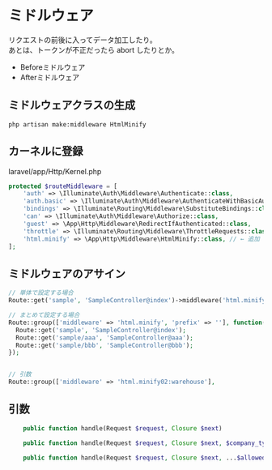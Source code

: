# ミドルウェア
リクエストの前後に入ってデータ加工したり。  
あとは、トークンが不正だったら abort したりとか。  

 * Beforeミドルウェア
 * Afterミドルウェア


## ミドルウェアクラスの生成
```
php artisan make:middleware HtmlMinify
```


## カーネルに登録
laravel/app/Http/Kernel.php  
```php
protected $routeMiddleware = [
    'auth' => \Illuminate\Auth\Middleware\Authenticate::class,
    'auth.basic' => \Illuminate\Auth\Middleware\AuthenticateWithBasicAuth::class,
    'bindings' => \Illuminate\Routing\Middleware\SubstituteBindings::class,
    'can' => \Illuminate\Auth\Middleware\Authorize::class,
    'guest' => \App\Http\Middleware\RedirectIfAuthenticated::class,
    'throttle' => \Illuminate\Routing\Middleware\ThrottleRequests::class,
    'html.minify' => \App\Http\Middleware\HtmlMinify::class, // ← 追加
];
```


## ミドルウェアのアサイン
```php
// 単体で設定する場合
Route::get('sample', 'SampleController@index')->middleware('html.minify');

// まとめて設定する場合
Route::group(['middleware' => 'html.minify', 'prefix' => ''], function() {
  Route::get('sample', 'SampleController@index');
  Route::get('sample/aaa', 'SampleController@aaa');
  Route::get('sample/bbb', 'SampleController@bbb');
});


// 引数
Route::group(['middleware' => 'html.minify02:warehouse'],
```


## 引数
```php
    public function handle(Request $request, Closure $next)

    public function handle(Request $request, Closure $next, $company_type)

    public function handle(Request $request, Closure $next, ...$allowedMethods)
```

